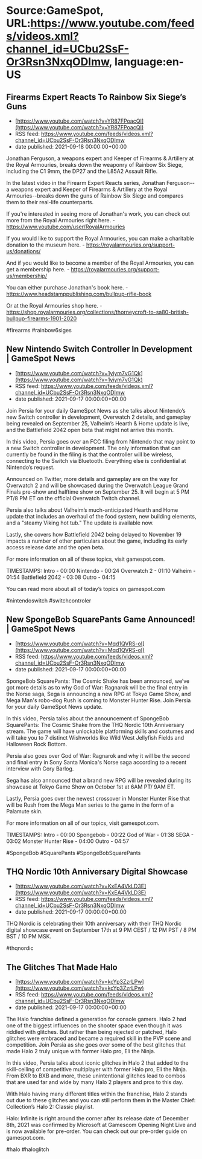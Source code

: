 # Source:GameSpot, URL:https://www.youtube.com/feeds/videos.xml?channel_id=UCbu2SsF-Or3Rsn3NxqODImw, language:en-US

## Firearms Expert Reacts To Rainbow Six Siege’s Guns
 - [https://www.youtube.com/watch?v=YR87FPoacQI](https://www.youtube.com/watch?v=YR87FPoacQI)
 - RSS feed: https://www.youtube.com/feeds/videos.xml?channel_id=UCbu2SsF-Or3Rsn3NxqODImw
 - date published: 2021-09-18 00:00:00+00:00

Jonathan Ferguson, a weapons expert and Keeper of Firearms & Artillery at the Royal Armouries, breaks down the weaponry of Rainbow Six Siege, including the C1 9mm, the DP27 and the L85A2 Assault Rifle.

In the latest video in the Firearm Expert Reacts series, Jonathan Ferguson--a weapons expert and Keeper of Firearms & Artillery at the Royal Armouries--breaks down the guns of Rainbow Six Siege and compares them to their real-life counterparts.

If you're interested in seeing more of Jonathan's work, you can check out more from the Royal Armouries right here. - https://www.youtube.com/user/RoyalArmouries

If you would like to support the Royal Armouries, you can make a charitable donation to the museum here. - https://royalarmouries.org/support-us/donations/

And if you would like to become a member of the Royal Armouries, you can get a membership here. - https://royalarmouries.org/support-us/membership/

You can either purchase Jonathan's book here. - https://www.headstamppublishing.com/bullpup-rifle-book

Or at the Royal Armouries shop here. - https://shop.royalarmouries.org/collections/thorneycroft-to-sa80-british-bullpup-firearms-1901-2020

#firearms #rainbow6siges

## New Nintendo Switch Controller In Development | GameSpot News
 - [https://www.youtube.com/watch?v=1yiym7vG1Qk](https://www.youtube.com/watch?v=1yiym7vG1Qk)
 - RSS feed: https://www.youtube.com/feeds/videos.xml?channel_id=UCbu2SsF-Or3Rsn3NxqODImw
 - date published: 2021-09-17 00:00:00+00:00

Join Persia for your daily GameSpot News as she talks about Nintendo’s new Switch controller in development, Overwatch 2 details, and gameplay being revealed on September 25, Valheim’s Hearth & Home update is live, and the Battlefield 2042 open beta that might not arrive this month.

In this video, Persia goes over an FCC filing from Nintendo that may point to a new Switch controller in development. The only information that can currently be found in the filing is that the controller will be wireless, connecting to the Switch via Bluetooth. Everything else is confidential at Nintendo’s request.

Announced on Twitter, more details and gameplay are on the way for Overwatch 2 and will be showcased during the Overwatch League Grand Finals pre-show and halftime show on September 25. It will begin at 5 PM PT/8 PM ET on the official Overwatch Twitch channel.

Persia also talks about Valheim’s much-anticipated Hearth and Home update that includes an overhaul of the food system, new building elements, and a "steamy Viking hot tub." The update is available now. 

Lastly, she covers how Battlefield 2042 being delayed to November 19 impacts a number of other particulars about the game, including its early access release date and the open beta.

For more information on all of these topics, visit gamespot.com.

TIMESTAMPS:
Intro - 00:00 
Nintendo - 00:24
Overwatch 2 - 01:10 
Valheim  - 01:54
Battlefield 2042 - 03:08
Outro - 04:15

You can read more about all of today’s topics on gamespot.com

#nintendoswitch #switchcontroler

## New SpongeBob SquarePants Game Announced! | GameSpot News
 - [https://www.youtube.com/watch?v=Mqd1QVRS-oI](https://www.youtube.com/watch?v=Mqd1QVRS-oI)
 - RSS feed: https://www.youtube.com/feeds/videos.xml?channel_id=UCbu2SsF-Or3Rsn3NxqODImw
 - date published: 2021-09-17 00:00:00+00:00

SpongeBob SquarePants: The Cosmic Shake has been announced, we’ve got more details as to why God of War: Ragnarok will be the final entry in the Norse saga, Sega is announcing a new RPG at Tokyo Game Show, and Mega Man's robo-dog Rush is coming to Monster Hunter Rise. Join Persia for your daily GameSpot News update. 

In this video, Persia talks about the announcement of SpongeBob SquarePants: The Cosmic Shake from the THQ Nordic 10th Anniversary stream. The game will have unlockable platforming skills and costumes and will take you to 7 distinct Wishworlds like Wild West Jellyfish Fields and Halloween Rock Bottom.

Persia also goes over God of War: Ragnarok and why it will be the second and final entry in Sony Santa Monica's Norse saga according to a recent interview with Cory Barlog. 

Sega has also announced that a brand new RPG will be revealed during its showcase at Tokyo Game Show on October 1st at 6AM PT/ 9AM ET.

Lastly, Persia goes over the newest crossover in Monster Hunter Rise that will be Rush from the Mega Man series to the game in the form of a Palamute skin. 

For more information on all of our topics, visit gamespot.com. 

TIMESTAMPS:
Intro - 00:00
Spongebob - 00:22
God of War - 01:38
SEGA - 03:02
Monster Hunter Rise - 04:00
Outro - 04:57

#SpongeBob #SquarePants #SpongeBobSquarePants

## THQ Nordic 10th Anniversary Digital Showcase
 - [https://www.youtube.com/watch?v=KxEA4VkLD3E](https://www.youtube.com/watch?v=KxEA4VkLD3E)
 - RSS feed: https://www.youtube.com/feeds/videos.xml?channel_id=UCbu2SsF-Or3Rsn3NxqODImw
 - date published: 2021-09-17 00:00:00+00:00

THQ Nordic is celebrating their 10th anniversary with their THQ Nordic digital showcase event on September 17th at 9 PM CEST / 12 PM PST / 8 PM BST / 10 PM MSK.

#thqnordic

## The Glitches That Made Halo
 - [https://www.youtube.com/watch?v=kcYp3ZzrLPw](https://www.youtube.com/watch?v=kcYp3ZzrLPw)
 - RSS feed: https://www.youtube.com/feeds/videos.xml?channel_id=UCbu2SsF-Or3Rsn3NxqODImw
 - date published: 2021-09-17 00:00:00+00:00

The Halo franchise defined a generation for console gamers. Halo 2 had one of the biggest influences on the shooter space even though it was riddled with glitches. But rather than being rejected or patched, Halo glitches were embraced and became a required skill in the PVP scene and competition. Join Persia as she goes over some of the best glitches that made Halo 2 truly unique with former Halo pro, Eli the Ninja.

In this video, Persia talks about iconic glitches in Halo 2 that added to the skill-ceiling of competitive multiplayer with former Halo pro, Eli the Ninja. From BXR to BXB and more, these unintentional glitches lead to combos that are used far and wide by many Halo 2 players and pros to this day.

With Halo having many different titles within the franchise, Halo 2 stands out due to these glitches and you can still perform them in the Master Chief: Collection’s Halo 2: Classic playlist.

Halo: Infinite is right around the corner after its release date of December 8th, 2021 was confirmed by Microsoft at Gamescom Opening Night Live and is now available for pre-order. You can check out our pre-order guide on gamespot.com.

#halo #haloglitch

